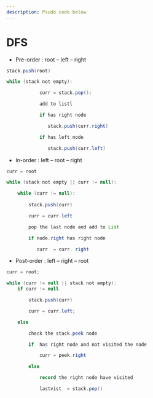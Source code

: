 ```yaml
---
description: Psudo code below
---
```


# DFS

* Pre-order : root – left – right

```java
stack.push(root)

while (stack not empty):

            curr = stack.pop();

            add to listl

            if has right node

               stack.push(curr.right)

            if has left node

               stack.push(curr.left)
```

* In-order : left – root – right

```java
curr = root

while (stack not empty || curr != null):

	while (curr != null):
	
		stack.push(curr)

        curr = curr.left

        pop the last node and add to List

        if node.right has right node

           curr  = curr. right
```

* Post-order : left – right – root

```java
curr = root;

while (curr != null || stack not empty):
	if curr != null

		stack.push(curr)

		curr = curr.left;

	else

		check the stack.peek node

		if  has right node and not visited the node

			curr = peek.right

		else

			record the right node have visited

			lastvist  = stack.pop()
```
